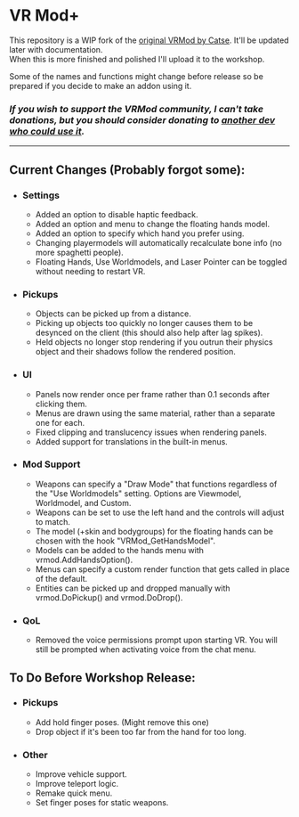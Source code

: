 # VR Mod+
This repository is a WIP fork of the [original VRMod by Catse](https://steamcommunity.com/sharedfiles/filedetails/?id=1678408548). It'll be updated later with documentation.  
When this is more finished and polished I'll upload it to the workshop.

Some of the names and functions might change before release so be prepared if you decide to make an addon using it.

### *If you wish to support the VRMod community, I can't take donations, but you should consider donating to [another dev who could use it](https://ko-fi.com/pescorrkastelina).*

---

## Current Changes (Probably forgot some):

* ### Settings
    * Added an option to disable haptic feedback.
    * Added an option and menu to change the floating hands model.
    * Added an option to specify which hand you prefer using.
    * Changing playermodels will automatically recalculate bone info (no more spaghetti people).
    * Floating Hands, Use Worldmodels, and Laser Pointer can be toggled without needing to restart VR.

* ### Pickups
    * Objects can be picked up from a distance.
    * Picking up objects too quickly no longer causes them to be desynced on the client (this should also help after lag spikes).
    * Held objects no longer stop rendering if you outrun their physics object and their shadows follow the rendered position.

* ### UI
    * Panels now render once per frame rather than 0.1 seconds after clicking them.
    * Menus are drawn using the same material, rather than a separate one for each.
    * Fixed clipping and translucency issues when rendering panels.
    * Added support for translations in the built-in menus.

* ### Mod Support
    * Weapons can specify a "Draw Mode" that functions regardless of the "Use Worldmodels" setting. Options are Viewmodel, Worldmodel, and Custom.
    * Weapons can be set to use the left hand and the controls will adjust to match.
    * The model (+skin and bodygroups) for the floating hands can be chosen with the hook "VRMod_GetHandsModel".
    * Models can be added to the hands menu with vrmod.AddHandsOption().
    * Menus can specify a custom render function that gets called in place of the default.
    * Entities can be picked up and dropped manually with vrmod.DoPickup() and vrmod.DoDrop().

* ### QoL
    * Removed the voice permissions prompt upon starting VR. You will still be prompted when activating voice from the chat menu.


## To Do Before Workshop Release:

* ### Pickups
    * Add hold finger poses. (Might remove this one)
    * Drop object if it's been too far from the hand for too long.

* ### Other
    * Improve vehicle support.
    * Improve teleport logic.
    * Remake quick menu.
    * Set finger poses for static weapons.
